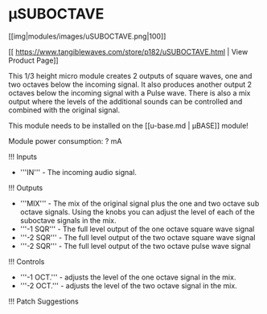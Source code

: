 # µSUBOCTAVE
[[img|modules/images/uSUBOCTAVE.png|100]]

[[ https://www.tangiblewaves.com/store/p182/uSUBOCTAVE.html | View Product Page]]

This 1/3 height micro module creates 2 outputs of  square waves, one and two octaves below the incoming signal. It also produces another output 2 octaves below the incoming signal with a Pulse wave. There is also a mix output where the levels of the additional sounds can be controlled and combined with the original signal.

This module needs to be installed on the [[u-base.md | µBASE]] module!

Module power consumption: ? mA

!!! Inputs

* '''IN''' - The incoming audio signal.


!!! Outputs

* '''MIX''' - The mix of the original signal plus the one and two octave sub octave signals. Using the knobs you can adjust the level of each of the suboctave signals in the mix.
* '''-1 SQR''' - The full level output of the one octave square wave signal
* '''-2 SQR''' - The full level output of the two octave square wave signal
* '''-2 SQR''' - The full level output of the two octave pulse wave signal

!!! Controls

* '''-1 OCT.''' - adjusts the level of the one octave signal in the mix.
* '''-2 OCT.''' - adjusts the level of the two octave signal in the mix.

!!! Patch Suggestions
